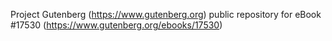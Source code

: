 Project Gutenberg (https://www.gutenberg.org) public repository for eBook #17530 (https://www.gutenberg.org/ebooks/17530)